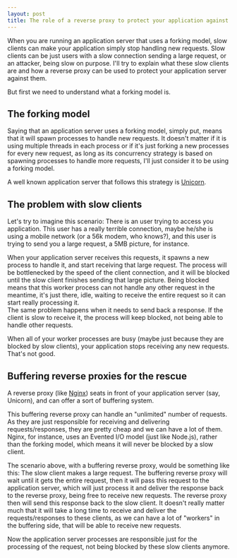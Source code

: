 ```yaml
---
layout: post
title: The role of a reverse proxy to protect your application against slow clients
---
```


When you are running an application server that uses a forking model, slow clients can make your application simply stop handling new requests.
Slow clients can be just users with a slow connection sending a large request, or an attacker, being slow on purpose. I'll try to explain what
these slow clients are and how a reverse proxy can be used to protect your application server against them.

But first we need to understand what a forking model is.

## The forking model

Saying that an application server uses a forking model, simply put, means that it will spawn processes to handle new requests. It doesn't matter if
it is using multiple threads in each process or if it's just forking a new processes for every new request, as long as its concurrency strategy is based
on spawning processes to handle more requests, I'll just consider it to be using a forking model.  

A well known application server that follows this strategy is [Unicorn](http://unicorn.bogomips.org/).

## The problem with slow clients

Let's try to imagine this scenario: There is an user trying to access you application. This user has a really terrible connection,
maybe he/she is using a mobile network (or a 56k modem, who knows?), and this user is trying to send you a large request, a 5MB picture, for instance.  

When your application server receives this requests, it spawns a new process to handle it, and start receiving that large request. The process will be
bottlenecked by the speed of the client connection, and it will be blocked until the slow client finishes sending that large picture. Being blocked means that
this worker process can not handle any other request in the meantime, it's just there, idle, waiting to receive the entire request so it can start really processing it.  
The same problem happens when it needs to send back a response. If the client is slow to receive it, the process will keep blocked, not being able to handle other requests.  

When all of your worker processes are busy (maybe just because they are blocked by slow clients), your application stops receiving any new requests. That's not good.

## Buffering reverse proxies for the rescue

A reverse proxy (like [Nginx](http://nginx.com/)) seats in front of your application server (say, Unicorn), and can offer a sort of buffering system.  

This buffering reverse proxy can handle an "unlimited" number of requests. As they are just responsible for receiving and delivering requests/responses,
they are pretty cheap and we can have a lot of them.  
Nginx, for instance, uses an Evented I/O model (just like Node.js), rather than the forking model, which means it will never be blocked by a slow client.

The scenario above, with a buffering reverse proxy, would be something like this: The slow client makes a large request. The buffering reverse proxy will wait
until it gets the entire request, then it will pass this request to the application server, which will just process it and deliver the response back to the
reverse proxy, being free to receive new requests. The reverse proxy then will send this response back to the slow client. It doesn't really matter much that
it will take a long time to receive and deliver the requests/responses to these clients, as we can have a lot of "workers" in the buffering side, that will be able
to receive new requests.  

Now the application server processes are responsible just for the processing of the request, not being blocked by these slow clients anymore.

